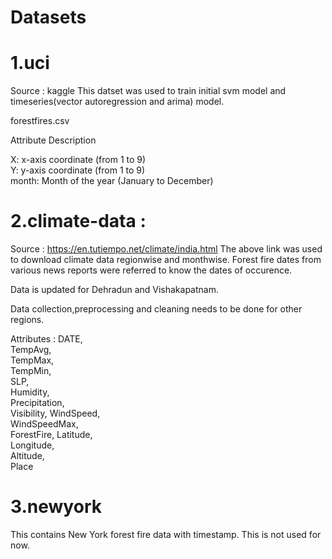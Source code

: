 # Datasets
# 1.uci 
Source : kaggle
This datset was used to train initial svm model and timeseries(vector autoregression and arima) model.

 forestfires.csv
 
 Attribute Description
 
 X: x-axis coordinate (from 1 to 9)<br/>
 Y: y-axis coordinate (from 1 to 9)<br/>
 month: Month of the year (January to December)<br/>

# 2.climate-data : 
Source : https://en.tutiempo.net/climate/india.html
The above link was used to download climate data regionwise and monthwise. 
Forest fire dates from various news reports were referred to know the dates of occurence.

Data is updated for Dehradun and Vishakapatnam.

Data collection,preprocessing and cleaning needs to be done for other regions.

Attributes :
DATE,	
TempAvg,	
TempMax,	
TempMin,	
SLP,	
Humidity,	
Precipitation,	
Visibility,	
WindSpeed,	
WindSpeedMax,	
ForestFire,	
Latitude,	
Longitude,	
Altitude,	
Place


# 3.newyork 
This contains New York forest fire data with timestamp. This is not used for now.
